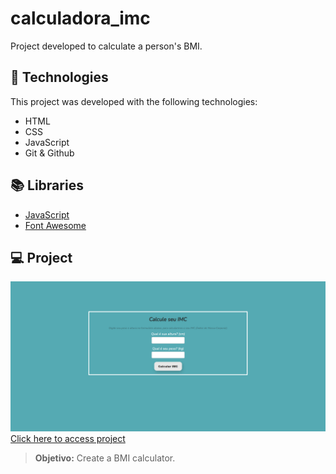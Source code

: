 # calculadora_imc
Project developed to calculate a person's BMI.

## 🚀 Technologies
This project was developed with the following technologies:
- HTML
- CSS
- JavaScript
- Git & Github

## 📚 Libraries
- [JavaScript](https://developer.mozilla.org/pt-BR/docs/Web/JavaScript)
- [Font Awesome](https://fontawesome.com/)

## 💻 Project
![preview](./preview.png/)
[Click here to access project](https://calculadora-imc-alpha.vercel.app/)
> **Objetivo:** Create a BMI calculator.
